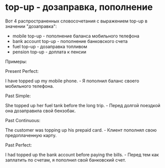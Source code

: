 # top-up - дозаправка, пополнение




Вот 4 распространенных словосочетания с выражением top-up в значении "дозаправка":

- mobile top-up - пополнение баланса мобильного телефона
- bank account top-up - пополнение банковского счета
- fuel top-up - дозаправка топливом
- pension top-up - доплата к пенсии

Примеры:

Present Perfect:

I have topped up my mobile phone. - Я пополнил баланс своего мобильного телефона.

Past Simple:

She topped up her fuel tank before the long trip. - Перед долгой поездкой она дозаправила свой бензобак.

Past Continuous:

The customer was topping up his prepaid card. - Клиент пополнял свою предоплаченную карту.

Past Perfect:

I had topped up the bank account before paying the bills. - Перед тем как заплатить по счетам, я пополнил свой банковский счет.